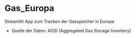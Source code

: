 # Gas_Europa
Streamlitt App zum Tracken der Gasspeicher in Europa

- Quelle der Daten: AGSI (Aggregated Gas Storage Inventory)
